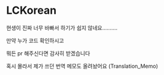 # LCKorean

현생이 진짜 너무 바빠서 하기가 쉽지 않네요..........

만약 누가 코드 확인하시고

뭐든 pr 해주신다면 감사히 받겠습니다

혹시 몰라서 제가 쓰던 번역 메모도 올려놨어요 (Translation_Memo)
